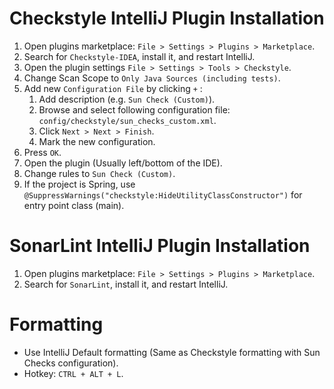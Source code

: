 # Checkstyle IntelliJ Plugin Installation
1. Open plugins marketplace: `File > Settings > Plugins > Marketplace`.
2. Search for `Checkstyle-IDEA`, install it, and restart IntelliJ.
3. Open the plugin settings `File > Settings > Tools > Checkstyle`.
4. Change Scan Scope to `Only Java Sources (including tests)`.
5. Add new `Configuration File` by clicking `+` :
	1. Add description (e.g. `Sun Check (Custom)`).
	2. Browse and select following configuration file: `config/checkstyle/sun_checks_custom.xml`.
	3. Click `Next > Next > Finish`.
	4. Mark the new configuration.
6. Press `OK`.
7. Open the plugin (Usually left/bottom of the IDE).
8. Change rules to `Sun Check (Custom)`.
9. If the project is Spring, use `@SuppressWarnings("checkstyle:HideUtilityClassConstructor")` for entry point class (main).

# SonarLint IntelliJ Plugin Installation
1. Open plugins marketplace: `File > Settings > Plugins > Marketplace`.
2. Search for `SonarLint`, install it, and restart IntelliJ.

# Formatting
- Use IntelliJ Default formatting (Same as Checkstyle formatting with Sun Checks configuration).
- Hotkey: `CTRL + ALT + L`.

